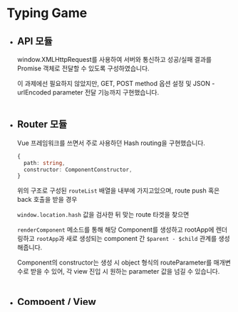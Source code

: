 # Typing Game

- ## API 모듈

  window.XMLHttpRequest를 사용하여 서버와 통신하고 성공/실패 결과를 Promise 객체로 전달할 수 있도록 구성하였습니다.

  이 과제에선 필요하지 않았지만, GET, POST method 옵션 설정 및 JSON - urlEncoded parameter 전달 기능까지 구현했습니다.
<br/><br/>

- ## Router 모듈

  Vue 프레임워크를 쓰면서 주로 사용하던 Hash routing을 구현했습니다.
  ```typescript
  {
    path: string,
    constructor: ComponentConstructor,
  }
  ```
  위의 구조로 구성된 `routeList` 배열을 내부에 가지고있으며, route push 혹은 back 호출을 받을 경우
  
  `window.location.hash` 값을 검사한 뒤 맞는 route 타겟을 찾으면
  
  `renderComponent` 메소드를 통해 해당 Component를 생성하고 rootApp에 렌더링하고 `rootApp`과 새로 생성되는 component 간 `$parent - $child` 관계를 생성해줍니다.

  Component의 constructor는 생성 시 object 형식의 routeParameter를 매개변수로 받을 수 있어, 각 view 진입 시 원하는 parameter 값을 넘길 수 있습니다.
<br/><br/>

- ## Compoent / View
  - ### base
    main.ts의 rootApp을 포함하여 view를 구성하는 각 component 클래스의 기본이 되는 클래스입니다.

    `setTemplateData` 메소드를 통해 component가 가진 데이터를 html template 안쪽 지정된 element에 innterText로 넣을 수 있습니다.

    `checkVShow` 메소드를 통해 조건에 따라 html element를 보여줄지, 안보여줄지 설정합니다.

    `component` 내부에서 변경이 일어나 렌더링 업데이트가 필요한 경우 이 두 메소드를 호출해주는 updateComponent 메소드를 호출하여 사용합니다.
    <br><br>

  - ### RootApp (main.ts)

    base Component를 extends 받아 생성한 최상위 component 입니다.

    `index.html`에 미리 만들어 둔 `#root-app` element를 찾아 constructor 매개변수로 넣어 component 생성 후 렌더링 타겟으로 지정합니다.

    `rootApp constructor` 내부에서 `router` 모듈을 생성하며, 해당 `router` 내부에서 최초 렌더링을 진행합니다.
    <br><br>

  - ### Quiz

    Typing Game을 진행하는 화면입니다.

    `rootApp.$router`를 통해 렌더링 완료 후, 호출되는 `mounted` 메소드를 통해
    `getWords` 메소드 실행과, input element에 대한 keyup EventListener를 등록합니다.

    keyup EventListener에 연결되는 `onInputKeyup` 메소드에선 input element의 입력 값을 검사하며
    정답 시 `단어별 최초 제한 시간 - 남은 시간`을 계산하여 `totalTime`에 더한 뒤,
    다음 단어로 넘어가는 `nextWord` 메소드를 실행시킵니다.

    `startQuiz` 메소드를 실행시켜서 게임을 시작합니다.  
    `setQuizWord` 메소드를 실행하며 첫번째 단어를 표시하고, 해당 단어의 제한시간만큼 `setInterval` 타이머를 실행시킵니다.

    `nextWord` 메소드에선 현재 단어를 가리키는 `currentWordIndex`를 1씩 올리고,  
    index 값이 words.length 와 같아졌을 땐, 지금까지 저장된 `totalTime`에서 `totalScore`를 나눠 평균 시간을 구한 뒤, route parameter에 포함하여 completeView로 이동합니다.
    <br><br>


  - ### Complete

    게임 결과 화면입니다.

    route parameter로 넘어온 `avgTime`, `totalScore`값을 받아 저장하고  
    템플릿 내 지정된 위치에 프린트합니다.

    다시 시작 버튼 클릭 시 `restartQuiz` 메소드를 실행하여 `$router.back()`으로 이전 화면으로 돌아갑니다.
    <br><br>

<br/><br/>
